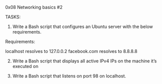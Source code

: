 0x08 Networking basics #2

TASKS:

1. Write a Bash script that configures an Ubuntu server with the below requirements.

Requirements:

localhost resolves to 127.0.0.2
facebook.com resolves to 8.8.8.8

2. Write a Bash script that displays all active IPv4 IPs on the machine it’s executed on

3. Write a Bash script that listens on port 98 on localhost.
